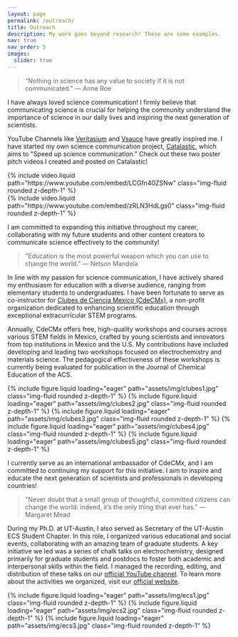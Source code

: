 ```yaml
---
layout: page
permalink: /outreach/
title: Outreach
description: My work goes beyond research! These are some examples.
nav: true
nav_order: 5
images:
  slider: true
---
```


> "Nothing in science has any value to society if it is not communicated."
> — Anne Roe

I have always loved science communication! I firmly believe that communicating science is crucial for helping the community understand the importance of science in our daily lives and inspiring the next generation of scientists. 

YouTube Channels like [Veritasium](https://www.youtube.com/channel/UCHnyfMqiRRG1u-2MsSQLbXA) and [Vsauce](https://www.youtube.com/@Vsauce) have greatly inspired me. I have started my own science communication project, [Catalastic](https://www.youtube.com/@Catalastic), which aims to "Speed up science communication." Check out these two poster pitch videos I created and posted on Catalastic!

<div class="row mt-3">
    <div class="col-md mt-3 mt-md-0">
        {% include video.liquid path="https://www.youtube.com/embed/LCGfn40ZSNw" class="img-fluid rounded z-depth-1" %}
    </div>
    <div class="col-md mt-3 mt-md-0">
        {% include video.liquid path="https://www.youtube.com/embed/zRLN3HdLgs0" class="img-fluid rounded z-depth-1" %}
    </div>
</div>

I am committed to expanding this initiative throughout my career, collaborating with my future students and other content creators to communicate science effectively to the community!

> "Education is the most powerful weapon which you can use to change the world."
> — Nelson Mandela

In line with my passion for science communication, I have actively shared my enthusiasm for education with a diverse audience, ranging from elementary students to undergraduates. I have been fortunate to serve as co-instructor for [Clubes de Ciencia Mexico (CdeCMx)](https://clubesdeciencia.mx/en/), a non-profit organization dedicated to enhancing scientific education through exceptional extracurricular STEM programs. 

Annually, CdeCMx offers free, high-quality workshops and courses across various STEM fields in Mexico, crafted by young scientists and innovators from top institutions in Mexico and the U.S. My contributions have included developing and leading two workshops focused on electrochemistry and materials science. The pedagogical effectiveness of these workshops is currently being evaluated for publication in the Journal of Chemical Education of the ACS. 


<swiper-container keyboard="true" navigation="true" pagination="true" pagination-clickable="true" pagination-dynamic-bullets="true" rewind="true">
  <swiper-slide>{% include figure.liquid loading="eager" path="assets/img/clubes1.jpg" class="img-fluid rounded z-depth-1" %}</swiper-slide>
  <swiper-slide>{% include figure.liquid loading="eager" path="assets/img/clubes2.jpg" class="img-fluid rounded z-depth-1" %}</swiper-slide>
  <swiper-slide>{% include figure.liquid loading="eager" path="assets/img/clubes3.jpg" class="img-fluid rounded z-depth-1" %}</swiper-slide>
  <swiper-slide>{% include figure.liquid loading="eager" path="assets/img/clubes4.jpg" class="img-fluid rounded z-depth-1" %}</swiper-slide>
  <swiper-slide>{% include figure.liquid loading="eager" path="assets/img/clubes5.jpg" class="img-fluid rounded z-depth-1" %}</swiper-slide>
</swiper-container>

I currently serve as an international ambassador of CdeCMx, and I am committed to continuing my support for this initiative. I aim to inspire and educate the next generation of scientists and professionals in developing countries! 

> "Never doubt that a small group of thoughtful, committed citizens can change the world: indeed, it’s the only thing that ever has."
> — Margaret Mead

During my Ph.D. at UT-Austin, I also served as Secretary of the UT-Austin ECS Student Chapter. In this role, I organized various educational and social events, collaborating with an amazing team of graduate students. A key initiative we led was a series of chalk talks on electrochemistry, designed primarily for graduate students and postdocs to foster both academic and interpersonal skills within the field. I managed the recording, editing, and distribution of these talks on our [official YouTube channel](https://www.youtube.com/channel/UCd9wYxbD3iPSXoyulwnUukQ). To learn more about the activities we organized, visit our  [official website](https://sites.utexas.edu/ecs/).

<swiper-container keyboard="true" navigation="true" pagination="true" pagination-clickable="true" pagination-dynamic-bullets="true" rewind="true">
  <swiper-slide>{% include figure.liquid loading="eager" path="assets/img/ecs1.jpg" class="img-fluid rounded z-depth-1" %}</swiper-slide>
  <swiper-slide>{% include figure.liquid loading="eager" path="assets/img/ecs2.jpg" class="img-fluid rounded z-depth-1" %}</swiper-slide>
  <swiper-slide>{% include figure.liquid loading="eager" path="assets/img/ecs3.jpg" class="img-fluid rounded z-depth-1" %}</swiper-slide>
</swiper-container>

